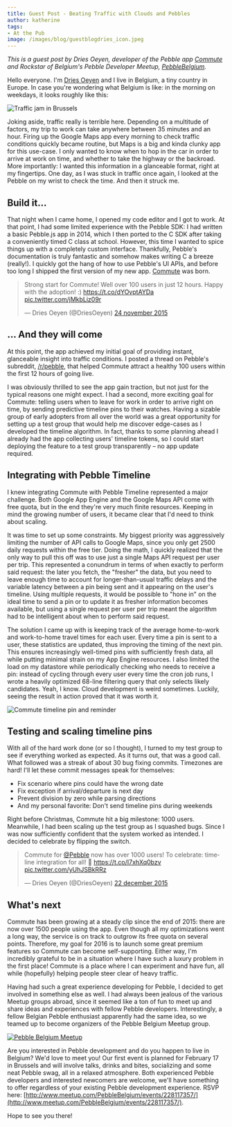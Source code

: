 ```yaml
---
title: Guest Post - Beating Traffic with Clouds and Pebbles
author: katherine
tags:
- At the Pub
image: /images/blog/guestblogdries_icon.jpeg
---
```


*This is a guest post by Dries Oeyen, developer of the Pebble app [Commute](https://apps.getpebble.com/applications/564f706e86b141be60000081) and Rockstar of Belgium's Pebble Developer Meetup, [PebbleBelgium](http://www.meetup.com/PebbleBelgium/).*

Hello everyone. I'm [Dries Oeyen](http://nexworx.com) and I live in Belgium, a tiny country in Europe. In case you're wondering what Belgium is like: in the morning on weekdays, it looks roughly like this:



![Traffic jam in Brussels](/images/blog/guestblogdries_belgium.jpg)

Joking aside, traffic really is terrible here. Depending on a multitude of factors, my trip to work can take anywhere between 35 minutes and an hour. Firing up the Google Maps app every morning to check traffic conditions quickly became routine, but Maps is a big and kinda clunky app for this use-case. I only wanted to know when to hop in the car in order to arrive at work on time, and whether to take the highway or the backroad. More importantly: I wanted this information in a glanceable format, right at my fingertips. One day, as I was stuck in traffic once again, I looked at the Pebble on my wrist to check the time. And then it struck me.

## Build it...
That night when I came home, I opened my code editor and I got to work. At that point, I had some limited experience with the Pebble SDK: I had written a basic Pebble.js app in 2014, which I then ported to the C SDK after taking a conveniently timed C class at school. However, this time I wanted to spice things up with a completely custom interface. Thankfully, Pebble's documentation is truly fantastic and somehow makes writing C a breeze (really!). I quickly got the hang of how to use Pebble's UI APIs, and before too long I shipped the first version of my new app. [Commute](https://apps.getpebble.com/applications/564f706e86b141be60000081) was born.

<blockquote class="twitter-tweet" lang="nl"><p lang="en" dir="ltr">Strong start for Commute! Well over 100 users in just 12 hours. Happy with the adoption! :) <a href="https://t.co/dYOvptAYDa">https://t.co/dYOvptAYDa</a> <a href="https://t.co/jMkbLiz09r">pic.twitter.com/jMkbLiz09r</a></p>&mdash; Dries Oeyen (@DriesOeyen) <a href="https://twitter.com/DriesOeyen/status/669118468587933700">24 november 2015</a></blockquote>
<script async src="//platform.twitter.com/widgets.js" charset="utf-8"></script>

## ... And they will come
At this point, the app achieved my initial goal of providing instant, glanceable insight into traffic conditions. I posted a thread on Pebble's subreddit, [/r/pebble](https://reddit.com/r/pebble), that helped Commute attract a healthy 100 users within the first 12 hours of going live.

I was obviously thrilled to see the app gain traction, but not just for the typical reasons one might expect. I had a second, more exciting goal for Commute: telling users when to leave for work in order to arrive right on time, by sending predictive timeline pins to their watches. Having a sizable group of early adopters from all over the world was a great opportunity for setting up a test group that would help me discover edge-cases as I developed the timeline algorithm. In fact, thanks to some planning ahead I already had the app collecting users' timeline tokens, so I could start deploying the feature to a test group transparently – no app update required.

## Integrating with Pebble Timeline
I knew integrating Commute with Pebble Timeline represented a major challenge. Both Google App Engine and the Google Maps API come with free quota, but in the end they're very much finite resources. Keeping in mind the growing number of users, it became clear that I'd need to think about scaling.

It was time to set up some constraints. My biggest priority was aggressively limiting the number of API calls to Google Maps, since you only get 2500 daily requests within the free tier. Doing the math, I quickly realized that the only way to pull this off was to use just a single Maps API request per user per trip. This represented a conundrum in terms of when exactly to perform said request: the later you fetch, the "fresher" the data, but you need to leave enough time to account for longer-than-usual traffic delays and the variable latency between a pin being sent and it appearing on the user's timeline. Using multiple requests, it would be possible to "hone in" on the ideal time to send a pin or to update it as fresher information becomes available, but using a single request per user per trip meant the algorithm had to be intelligent about when to perform said request.

The solution I came up with is keeping track of the average home-to-work and work-to-home travel times for each user. Every time a pin is sent to a user, these statistics are updated, thus improving the timing of the next pin. This ensures increasingly well-timed pins with sufficiently fresh data, all while putting minimal strain on my App Engine resources. I also limited the load on my datastore while periodically checking who needs to receive a pin: instead of cycling through every user every time the cron job runs, I wrote a heavily optimized 68-line filtering query that only selects likely candidates. Yeah, I know. Cloud development is weird sometimes. Luckily, seeing the result in action proved that it was worth it.

![Commute timeline pin and reminder](/images/blog/guestblogdries_pins.jpg)

## Testing and scaling timeline pins
With all of the hard work done (or so I thought), I turned to my test group to see if everything worked as expected. As it turns out, that was a good call. What followed was a streak of about 30 bug fixing commits. Timezones are hard! I'll let these commit messages speak for themselves:

* Fix scenario where pins could have the wrong date
* Fix exception if arrival/departure is next day
* Prevent division by zero while parsing directions
* And my personal favorite: Don't send timeline pins during weekends

Right before Christmas, Commute hit a big milestone: 1000 users. Meanwhile, I had been scaling up the test group as I squashed bugs. Since I was now sufficiently confident that the system worked as intended. I decided to celebrate by flipping the switch.

<blockquote class="twitter-tweet" lang="nl"><p lang="en" dir="ltr">Commute for <a href="https://twitter.com/Pebble">@Pebble</a> now has over 1000 users! To celebrate: timeline integration for all! 🎉 <a href="https://t.co/I7xhXq0bzv">https://t.co/I7xhXq0bzv</a> <a href="https://t.co/yUhJSBkRRz">pic.twitter.com/yUhJSBkRRz</a></p>&mdash; Dries Oeyen (@DriesOeyen) <a href="https://twitter.com/DriesOeyen/status/679229126352486400">22 december 2015</a></blockquote>

## What's next
Commute has been growing at a steady clip since the end of 2015: there are now over 1500 people using the app. Even though all my optimizations went a long way, the service is on track to outgrow its free quota on several points. Therefore, my goal for 2016 is to launch some great premium features so Commute can become self-supporting. Either way, I'm incredibly grateful to be in a situation where I have such a luxury problem in the first place! Commute is a place where I can experiment and have fun, all while (hopefully) helping people steer clear of heavy traffic.

Having had such a great experience developing for Pebble, I decided to get involved in something else as well. I had always been jealous of the various Meetup groups abroad, since it seemed like a ton of fun to meet up and share ideas and experiences with fellow Pebble developers. Interestingly, a fellow Belgian Pebble enthusiast apparently had the same idea, so we teamed up to become organizers of the Pebble Belgium Meetup group.

[![Pebble Belgium Meetup](/images/blog/guestblogdries_meetup.jpg)](http://www.meetup.com/PebbleBelgium/)

Are you interested in Pebble development and do you happen to live in Belgium? We'd love to meet you! Our first event is planned for February 17 in Brussels and will involve talks, drinks and bites, socializing and some neat Pebble swag, all in a relaxed atmosphere. Both experienced Pebble developers and interested newcomers are welcome, we'll have something to offer regardless of your existing Pebble development experience. RSVP here: [http://www.meetup.com/PebbleBelgium/events/228117357/](http://www.meetup.com/PebbleBelgium/events/228117357/).

Hope to see you there!